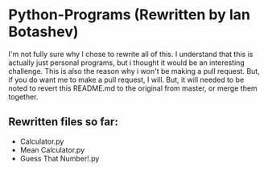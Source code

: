 # Python-Programs (Rewritten by Ian Botashev)

I'm not fully sure why I chose to rewrite all of this. I understand that this is actually just personal programs, but i thought it would be an interesting challenge. 
This is also the reason why i won't be making a pull request. But, if you do want me to make a pull request, I will. But, it will needed to be noted to revert this README.md to the original from master, or merge them together.

## Rewritten files so far:
- Calculator.py
- Mean Calculator.py
- Guess That Number!.py
